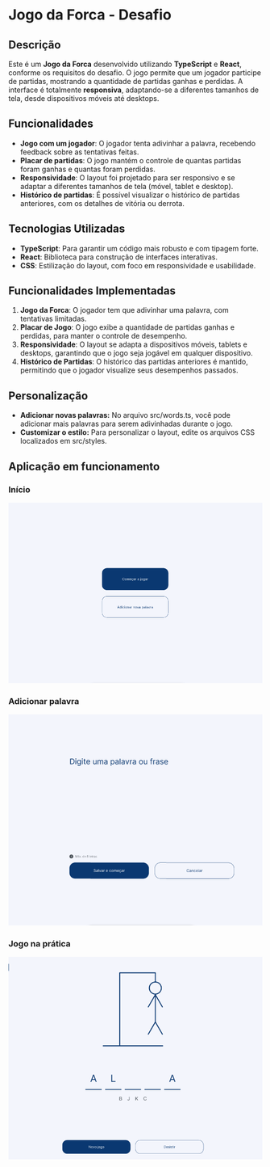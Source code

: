 # Jogo da Forca - Desafio

## Descrição

Este é um **Jogo da Forca** desenvolvido utilizando **TypeScript** e **React**, conforme os requisitos do desafio. O jogo permite que um jogador participe de partidas, mostrando a quantidade de partidas ganhas e perdidas. A interface é totalmente **responsiva**, adaptando-se a diferentes tamanhos de tela, desde dispositivos móveis até desktops.

## Funcionalidades

- **Jogo com um jogador**: O jogador tenta adivinhar a palavra, recebendo feedback sobre as tentativas feitas.
- **Placar de partidas**: O jogo mantém o controle de quantas partidas foram ganhas e quantas foram perdidas.
- **Responsividade**: O layout foi projetado para ser responsivo e se adaptar a diferentes tamanhos de tela (móvel, tablet e desktop).
- **Histórico de partidas**: É possível visualizar o histórico de partidas anteriores, com os detalhes de vitória ou derrota.
  
## Tecnologias Utilizadas

- **TypeScript**: Para garantir um código mais robusto e com tipagem forte.
- **React**: Biblioteca para construção de interfaces interativas.
- **CSS**: Estilização do layout, com foco em responsividade e usabilidade.

## Funcionalidades Implementadas

1. **Jogo da Forca**: O jogador tem que adivinhar uma palavra, com tentativas limitadas. 
2. **Placar de Jogo**: O jogo exibe a quantidade de partidas ganhas e perdidas, para manter o controle de desempenho.
3. **Responsividade**: O layout se adapta a dispositivos móveis, tablets e desktops, garantindo que o jogo seja jogável em qualquer dispositivo.
4. **Histórico de Partidas**: O histórico das partidas anteriores é mantido, permitindo que o jogador visualize seus desempenhos passados.

## Personalização

- **Adicionar novas palavras:** No arquivo src/words.ts, você pode adicionar mais palavras para serem adivinhadas durante o jogo.
- **Customizar o estilo:** Para personalizar o layout, edite os arquivos CSS localizados em src/styles.

## Aplicação em funcionamento

### Início

![home](assets\inicio.png)

### Adicionar palavra

![add-word](assets\new-word.png)

### Jogo na prática

![game](assets\hangman-example.png)